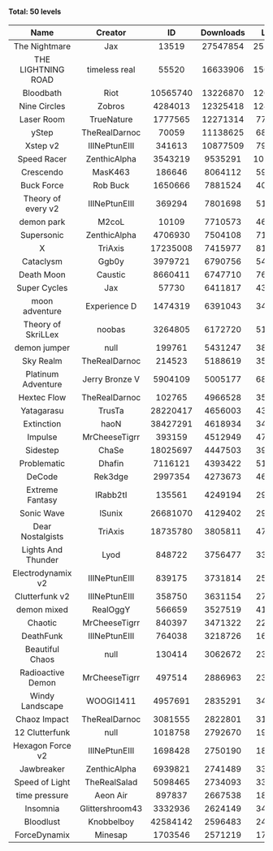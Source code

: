 #### Total: 50 levels

| Name | Creator | ID | Downloads | Likes |
|:---:|:---:|:---:|:---:|:---:|
| The Nightmare | Jax | 13519 | 27547854 | 2526600
| THE LIGHTNING ROAD | timeless real | 55520 | 16633906 | 1500027
| Bloodbath | Riot | 10565740 | 13226870 | 1203367
| Nine Circles | Zobros | 4284013 | 12325418 | 1241529
| Laser Room | TrueNature | 1777565 | 12271314 | 771485
| yStep | TheRealDarnoc | 70059 | 11138625 | 687676
| Xstep v2 | IIINePtunEIII | 341613 | 10877509 | 799197
| Speed Racer | ZenthicAlpha | 3543219 | 9535291 | 1028125
| Crescendo | MasK463 | 186646 | 8064112 | 591342
| Buck Force | Rob Buck | 1650666 | 7881524 | 401811
| Theory of every v2 | IIINePtunEIII | 369294 | 7801698 | 513738
| demon park | M2coL | 10109 | 7710573 | 467039
| Supersonic | ZenthicAlpha | 4706930 | 7504108 | 715808
| X | TriAxis | 17235008 | 7415977 | 819747
| Cataclysm | Ggb0y | 3979721 | 6790756 | 545086
| Death Moon  | Caustic | 8660411 | 6747710 | 762796
| Super Cycles | Jax | 57730 | 6411817 | 437791
| moon adventure | Experience D | 1474319 | 6391043 | 345351
| Theory of SkriLLex | noobas | 3264805 | 6172720 | 516455
| demon jumper | null | 199761 | 5431247 | 381393
| Sky Realm | TheRealDarnoc | 214523 | 5188619 | 357067
| Platinum Adventure | Jerry Bronze V | 5904109 | 5005177 | 680130
| Hextec Flow | TheRealDarnoc | 102765 | 4966528 | 355199
| Yatagarasu  | TrusTa | 28220417 | 4656003 | 433257
| Extinction | haoN | 38427291 | 4618934 | 346744
| Impulse | MrCheeseTigrr | 393159 | 4512949 | 474735
| Sidestep | ChaSe | 18025697 | 4447503 | 390899
| Problematic | Dhafin | 7116121 | 4393422 | 517053
| DeCode | Rek3dge | 2997354 | 4273673 | 466683
| Extreme Fantasy | IRabb2tI | 135561 | 4249194 | 295598
| Sonic Wave | lSunix | 26681070 | 4129402 | 297773
| Dear Nostalgists | TriAxis | 18735780 | 3805811 | 473137
| Lights And Thunder | Lyod | 848722 | 3756477 | 336610
| Electrodynamix v2 | IIINePtunEIII | 839175 | 3731814 | 255877
| Clutterfunk v2 | IIINePtunEIII | 358750 | 3631154 | 277340
| demon mixed | RealOggY | 566659 | 3527519 | 411460
| Chaotic | MrCheeseTigrr | 840397 | 3471322 | 227943
| DeathFunk | IIINePtunEIII | 764038 | 3218726 | 166593
| Beautiful Chaos | null | 130414 | 3062672 | 230397
| Radioactive Demon | MrCheeseTigrr | 497514 | 2886963 | 233107
| Windy Landscape | WOOGI1411 | 4957691 | 2835291 | 340310
| Chaoz Impact | TheRealDarnoc | 3081555 | 2822801 | 316640
| 12 Clutterfunk | null | 1018758 | 2792670 | 190806
| Hexagon Force v2 | IIINePtunEIII | 1698428 | 2750190 | 188633
| Jawbreaker | ZenthicAlpha | 6939821 | 2741489 | 330915
| Speed of Light | TheRealSalad | 5098465 | 2734093 | 339871
| time pressure | Aeon Air | 897837 | 2667538 | 181870
| Insomnia | Glittershroom43 | 3332936 | 2624149 | 349224
| Bloodlust | Knobbelboy | 42584142 | 2596483 | 248273
| ForceDynamix | Minesap | 1703546 | 2571219 | 176510
